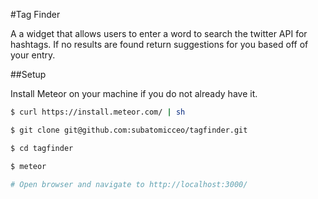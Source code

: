 #Tag Finder

A a widget that allows users to enter a word to search the twitter API for hashtags. If no results are found return suggestions for you based off of your entry.

##Setup

Install Meteor on your machine if you do not already have it.

```sh
$ curl https://install.meteor.com/ | sh
```

```sh
$ git clone git@github.com:subatomicceo/tagfinder.git

$ cd tagfinder

$ meteor

# Open browser and navigate to http://localhost:3000/
```
